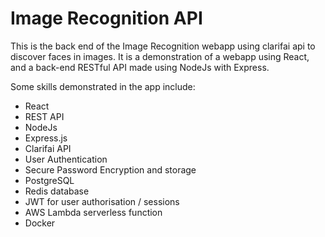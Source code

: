 # Image Recognition API

This is the back end of the Image Recognition webapp using clarifai api to discover faces in images.
It is a demonstration of a webapp using React, and a back-end RESTful API made using NodeJs with Express.

Some skills demonstrated in the app include:
- React
- REST API
- NodeJs
- Express.js
- Clarifai API
- User Authentication
- Secure Password Encryption and storage
- PostgreSQL
- Redis database
- JWT for user authorisation / sessions
- AWS Lambda serverless function
- Docker